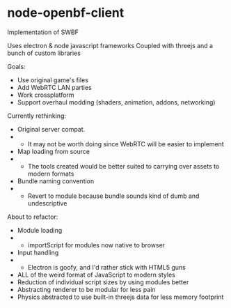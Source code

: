 # node-openbf-client
Implementation of SWBF

Uses electron & node javascript frameworks
Coupled with threejs and a bunch of custom libraries

Goals:
- Use original game's files
- Add WebRTC LAN parties
- Work crossplatform
- Support overhaul modding (shaders, animation, addons, networking)

Currently rethinking:
- Original server compat.
- - It may not be worth doing since WebRTC will be easier to implement
- Map loading from source
- - The tools created would be better suited to carrying over assets to modern formats
- Bundle naming convention
- - Revert to module because bundle sounds kind of dumb and undescriptive

About to refactor:
- Module loading
- - importScript for modules now native to browser
- Input handling
- - Electron is goofy, and I'd rather stick with HTML5 guns
- ALL of the weird format of JavaScript to modern styles
- Reduction of individual script sizes by using modules better
- Abstracting renderer to be modular for less pain
- Physics abstracted to use built-in threejs data for less memory footprint
